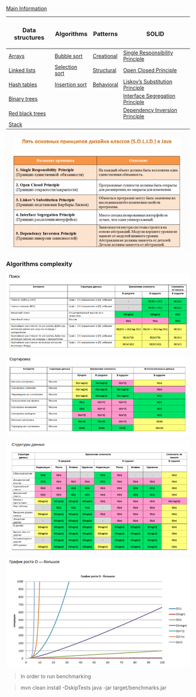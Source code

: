

[Main Information](src/main/resources/main_info.md)

| <H3> Data structures                                                                             | <H3> Algorithms                                                                                  |<H3> Patterns                       			                  			                              | <H3> SOLID                                                                                 |
|--------------------------------------------------------------------------------------------------|--------------------------------------------------------------------------------------------------|-------------------------------------------------------------------------------------------------------|--------------------------------------------------------------------------------------------|
| [Arrays](src/main/resources/data_structures/arrays/arrays.md)                                    | [Bubble sort](src/main/resources/algorithms/bubble_sort/bubble_sort.md)                          |	[Creational](Patterns/src/main/java/com/linnik/wickiup/patterns/_1_creational/creational_patterns.md) |  [Single Responsibility Principle](Solid/src/main/resources/solid/single_responsibility.md)|
| [Linked lists](src/main/resources/data_structures/linked_lists/linked_lists.md)                  | [Selection sort](src/main/resources/algorithms/selection_sort/selection_sort.md)                 |	[Structural](Patterns/src/main/java/com/linnik/wickiup/patterns/_2_structural/structural_patterns.md) |  [Open Closed Principle](Solid/src/main/resources/solid/open_close.md)                     |
| [Hash tables](src/main/resources/data_structures/hash_tables/hash_tables.md)                     | [Insertion sort](src/main/resources/algorithms/insertion_sort/insertion_sort.md)                 | [Behavioral](Patterns/src/main/java/com/linnik/wickiup/patterns/_3_behavioral/behavioral_patterns.md) |  [Liskov’s Substitution Principle](Solid/src/main/resources/solid/liskov_substitution.md)  |
| [Binary trees](src/main/resources/data_structures/binary_trees/binary_trees.md)                  |                                                                                                  |	                                   			                  			                              |  [Interface Segregation Principle](Solid/src/main/resources/solid/interface_segregation.md)|
| [Red black trees](src/main/resources/data_structures/red_black_trees/red_black_trees.md)         |                                                                                                  |                                    			                   			                              |  [Dependency Inversion Principle](Solid/src/main/resources/solid/dependency_inversion.md)  |
| [Stack](src/main/resources/data_structures/stack/stack.md)                                       |                                                                                                  |                                    			                  			                              |                                                                                            |


 ![alt text](src/main/resources/images/solid.png)

### Algorithms complexity

 ![alt text](src/main/resources/images/search_complexity.png)
 
 ![alt text](src/main/resources/images/sort_complexity.png)
 
 ![alt text](src/main/resources/images/data_structures_complexity.png)
 
 ![alt text](src/main/resources/images/o-complexity.png)
 
 
 > In order to run benchmarking
 
 > mvn clean install -DskipTests
 > java -jar target/benchmarks.jar
